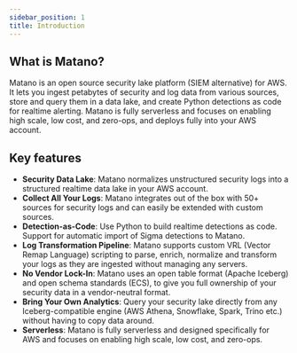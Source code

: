 ```yaml
---
sidebar_position: 1
title: Introduction
---
```


<head>
    <script type="application/ld+json">
    {`{
        "@context": "https://schema.org",
        "@type": "WebSite",
        "url": "https://www.matano.dev/docs",
        "potentialAction": {
        "@type": "SearchAction",
        "target": {
            "@type": "EntryPoint",
            "urlTemplate": "https://matano.dev/search?q={search_term_string}"
        },
        "query-input": "required name=search_term_string"
        }
    }`}
    </script>
</head>

## What is Matano?

Matano is an open source security lake platform (SIEM alternative) for AWS. It lets you ingest petabytes of security and log data from various sources, store and query them in a data lake, and create Python detections as code for realtime alerting. Matano is fully serverless and focuses on enabling high scale, low cost, and zero-ops, and deploys fully into your AWS account.

## Key features

* **Security Data Lake**: Matano normalizes unstructured security logs into a structured realtime data lake in your AWS account.
* **Collect All Your Logs**: Matano integrates out of the box with 50+ sources for security logs and can easily be extended with custom sources.
* **Detection-as-Code**: Use Python to build realtime detections as code. Support for automatic import of Sigma detections to Matano.
* **Log Transformation Pipeline**: Matano supports custom VRL (Vector Remap Language) scripting to parse, enrich, normalize and transform your logs as they are ingested without managing any servers.
* **No Vendor Lock-In**: Matano uses an open table format (Apache Iceberg) and open schema standards (ECS), to give you full ownership of your security data in a vendor-neutral format.
* **Bring Your Own Analytics**: Query your security lake directly from any Iceberg-compatible engine (AWS Athena, Snowflake, Spark, Trino etc.) without having to copy data around.
* **Serverless**: Matano is fully serverless and designed specifically for AWS and focuses on enabling high scale, low cost, and zero-ops.
